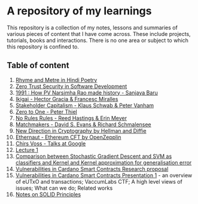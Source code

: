 # A repository of my learnings

This repository is a collection of my notes, lessons and summaries of various pieces of content that I have come across. These include projects, tutorials, books and interactions. There is no one area or subject to which this repository is confined to.

## Table of content

1. [Rhyme and Metre in Hindi Poetry](./Articles//Art/Hindi%20Poetry)
2. [Zero Trust Security in Software Development](./Articles/Computers/Zero%20Trust%20Security%20in%20Software%20Development)
3. [1991 : How PV Narsimha Rao made history - Sanjaya Baru](./Books/History%20&%20Philosophy/1991%20How%20PV%20Narsimha%20Rao%20Made%20History)
4. [Ikigai - Hector Gracia & Francesc Miralles](./Books/History%20&%20Philosophy/Ikigai)
5. [Stakeholder Capitalism - Klaus Schwab & Peter Vanham](./Books/Economy%20&%20Business/Stakeholder%20Capitalism)
6. [Zero to One - Peter Thiel](./Books/Economy%20&%20Business/Zero%20to%20One)
7. [No Rules Rules - Reed Hastings & Erin Meyer](./Books/Economy%20&%20Business/No%20Rules%20Rules)
8. [Matchmakers - David S. Evans & Richard Schmalensee](./Books/Economy%20&%20Business/Matchmakers)
9. [New Direction in Cryptography by Hellman and Diffie](./Papers/Cryptography/New%20Directions%20in%20Cryptography%20by%20Hellman%20and%20Diffie)
10. [Ethernaut - Ethereum CFT by OpenZepplin](./Projects/Blockchain/Ethernaut%20CTF)
11. [Chirs Voss - Talks at Google](./Talks/Non-Technology/Chris%20Voss%20-%20Talks%20at%20Google)
12. [Lecture 1](./Courses/MIT%20OCW%206.875%20Cryptography/Lecture%201)
13. [Comparison between Stochastic Gradient Descent and SVM as classifiers and Kernel and Kernel approximation for generalisation error](./Courses/CSE%20597-8%20PSU%20Deep%20Neural%20Networks/Technique%20compare%20on%20titanic)
14. [Vulnerabilities in Cardano Smart Contracts Research proposal](./Courses/CSE%20597-7%20PSU%20Sec%20Analysis%20of%20Emerging%20Systems/Research_Proposal.pdf)
15. [Vulnerabilities in Cardano Smart Contracts Presentation 1](./Courses/CSE%20597-7%20PSU%20Sec%20Analysis%20of%20Emerging%20Systems/Presentation%201.pdf) - an overview of eUTxO and transactions; VaccumLabs CTF; A high level views of issues; What can we do; Related works
16. [Notes on SOLID Principles](./Courses/SOLID%20Principles)
